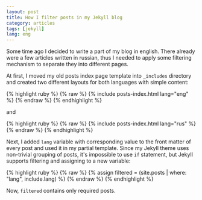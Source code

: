 ```yaml
---
layout: post
title: How I filter posts in my Jekyll blog
category: articles
tags: [jekyll]
lang: eng
---
```

Some time ago I decided to write a part of my blog in english. There already were a few articles written in russian, thus I needed to apply some filtering mechanism to separate they into different pages.

At first, I moved my old posts index page template into ```_includes``` directory and created two different layouts for both languages with simple content:

{% highlight ruby %}
{% raw %}
{% include posts-index.html lang="eng" %}
{% endraw %}
{% endhighlight %}

and 

{% highlight ruby %}
{% raw %}
{% include posts-index.html lang="rus" %}
{% endraw %}
{% endhighlight %} 

Next, I added ```lang``` variable with corresponding value to the front matter of every post and used it in my partial template. Since my Jekyll theme uses non-trivial grouping of posts, it's impossible to use ```if``` statement, but Jekyll supports filtering and assigning to a new variable:

{% highlight ruby %}
{% raw %}
{% assign filtered = (site.posts | where: "lang", include.lang) %}
{% endraw %}
{% endhighlight %}

Now, ```filtered``` contains only required posts.